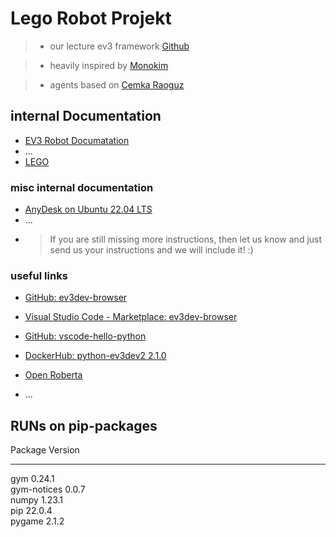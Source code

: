 # Lego Robot Projekt

> * our lecture ev3 framework [Github](https://github.com/DevArchitectMaster/reinforcement_learning_ev3_framework_student)   

> * heavily inspired by [Monokim](https://github.com/monokim/framework_tutorial)   

> * agents based on [Cemka Raoguz](https://github.com/cemkaraoguz/reinforcement-learning-an-introduction-second-edition/tree/main/IRL)


## internal Documentation

* [EV3 Robot Documatation](docs/EV3.md)
* ...
* [LEGO](docs/lego/)

### misc internal documentation

* [AnyDesk on Ubuntu 22.04 LTS](docs/misc/AnyDesk%20on%20Ubuntu%2022.04%20LTS.md)
* ...
* > If you are still missing more instructions, then let us know and just send us your instructions and we will include it! :)

### useful links

* [GitHub: ev3dev-browser](https://github.com/ev3dev/vscode-ev3dev-browser)
* [Visual Studio Code - Marketplace: ev3dev-browser](https://marketplace.visualstudio.com/items?itemName=ev3dev.ev3dev-browser)

* [GitHub: vscode-hello-python ](https://github.com/ev3dev/vscode-hello-python)

* [DockerHub: python-ev3dev2 2.1.0](https://pypi.org/project/python-ev3dev2/)

* [Open Roberta](https://lab.open-roberta.org/)

* ...


## RUNs on pip-packages
Package         Version
--------------- -------
gym             0.24.1  
gym-notices     0.0.7  
numpy           1.23.1  
pip             22.0.4  
pygame          2.1.2  